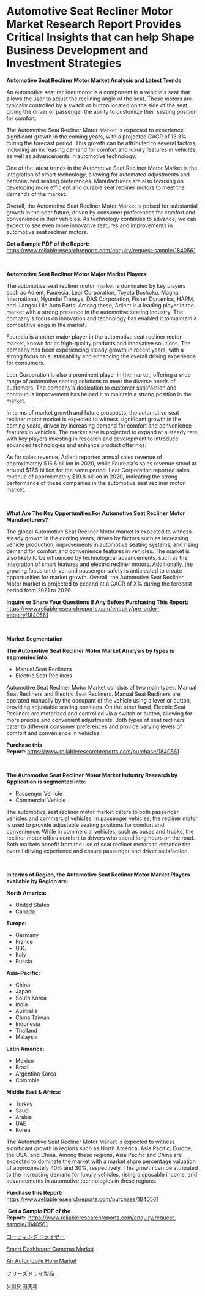 <p><h1>Automotive Seat Recliner Motor Market Research Report Provides Critical Insights that can help Shape Business Development and Investment Strategies</h1></p><p><strong>Automotive Seat Recliner Motor Market Analysis and Latest Trends</strong></p>
<p><p>An automotive seat recliner motor is a component in a vehicle's seat that allows the user to adjust the reclining angle of the seat. These motors are typically controlled by a switch or button located on the side of the seat, giving the driver or passenger the ability to customize their seating position for comfort.</p><p>The Automotive Seat Recliner Motor Market is expected to experience significant growth in the coming years, with a projected CAGR of 13.3% during the forecast period. This growth can be attributed to several factors, including an increasing demand for comfort and luxury features in vehicles, as well as advancements in automotive technology.</p><p>One of the latest trends in the Automotive Seat Recliner Motor Market is the integration of smart technology, allowing for automated adjustments and personalized seating preferences. Manufacturers are also focusing on developing more efficient and durable seat recliner motors to meet the demands of the market.</p><p>Overall, the Automotive Seat Recliner Motor Market is poised for substantial growth in the near future, driven by consumer preferences for comfort and convenience in their vehicles. As technology continues to advance, we can expect to see even more innovative features and improvements in automotive seat recliner motors.</p></p>
<p><strong>Get a Sample PDF of the Report:&nbsp;</strong> <a href="https://www.reliableresearchreports.com/enquiry/request-sample/1840561">https://www.reliableresearchreports.com/enquiry/request-sample/1840561</a></p>
<p>&nbsp;</p>
<p><strong>Automotive Seat Recliner Motor Major Market Players</strong></p>
<p><p>The automotive seat recliner motor market is dominated by key players such as Adient, Faurecia, Lear Corporation, Toyota Boshoku, Magna International, Hyundai Transys, DAS Corporation, Fisher Dynamics, HAPM, and Jiangsu Lile Auto Parts. Among these, Adient is a leading player in the market with a strong presence in the automotive seating industry. The company's focus on innovation and technology has enabled it to maintain a competitive edge in the market.</p><p>Faurecia is another major player in the automotive seat recliner motor market, known for its high-quality products and innovative solutions. The company has been experiencing steady growth in recent years, with a strong focus on sustainability and enhancing the overall driving experience for consumers.</p><p>Lear Corporation is also a prominent player in the market, offering a wide range of automotive seating solutions to meet the diverse needs of customers. The company's dedication to customer satisfaction and continuous improvement has helped it to maintain a strong position in the market.</p><p>In terms of market growth and future prospects, the automotive seat recliner motor market is expected to witness significant growth in the coming years, driven by increasing demand for comfort and convenience features in vehicles. The market size is projected to expand at a steady rate, with key players investing in research and development to introduce advanced technologies and enhance product offerings.</p><p>As for sales revenue, Adient reported annual sales revenue of approximately $16.6 billion in 2020, while Faurecia's sales revenue stood at around $17.5 billion for the same period. Lear Corporation reported sales revenue of approximately $19.8 billion in 2020, indicating the strong performance of these companies in the automotive seat recliner motor market.</p></p>
<p>&nbsp;</p>
<p><strong>What Are The Key Opportunities For Automotive Seat Recliner Motor Manufacturers?</strong></p>
<p><p>The global Automotive Seat Recliner Motor market is expected to witness steady growth in the coming years, driven by factors such as increasing vehicle production, improvements in automotive seating systems, and rising demand for comfort and convenience features in vehicles. The market is also likely to be influenced by technological advancements, such as the integration of smart features and electric recliner motors. Additionally, the growing focus on driver and passenger safety is anticipated to create opportunities for market growth. Overall, the Automotive Seat Recliner Motor market is projected to expand at a CAGR of X% during the forecast period from 2021 to 2026.</p></p>
<p><strong>Inquire or Share Your Questions If Any Before Purchasing This Report:</strong> <a href="https://www.reliableresearchreports.com/enquiry/pre-order-enquiry/1840561">https://www.reliableresearchreports.com/enquiry/pre-order-enquiry/1840561</a></p>
<p>&nbsp;</p>
<p><strong>Market Segmentation</strong></p>
<p><strong>The Automotive Seat Recliner Motor Market Analysis by types is segmented into:</strong></p>
<p><ul><li>Manual Seat Recliners</li><li>Electric Seat Recliners</li></ul></p>
<p><p>Automotive Seat Recliner Motor Market consists of two main types: Manual Seat Recliners and Electric Seat Recliners. Manual Seat Recliners are operated manually by the occupant of the vehicle using a lever or button, providing adjustable seating positions. On the other hand, Electric Seat Recliners are motorized and controlled via a switch or button, allowing for more precise and convenient adjustments. Both types of seat recliners cater to different consumer preferences and provide varying levels of comfort and convenience in vehicles.</p></p>
<p><strong>Purchase this Report:&nbsp;</strong><a href="https://www.reliableresearchreports.com/purchase/1840561">https://www.reliableresearchreports.com/purchase/1840561</a></p>
<p>&nbsp;</p>
<p><strong>The Automotive Seat Recliner Motor Market Industry Research by Application is segmented into:</strong></p>
<p><ul><li>Passenger Vehicle</li><li>Commercial Vehicle</li></ul></p>
<p><p>The automotive seat recliner motor market caters to both passenger vehicles and commercial vehicles. In passenger vehicles, the recliner motor is used to provide adjustable seating positions for comfort and convenience. While in commercial vehicles, such as buses and trucks, the recliner motor offers comfort to drivers who spend long hours on the road. Both markets benefit from the use of seat recliner motors to enhance the overall driving experience and ensure passenger and driver satisfaction.</p></p>
<p>&nbsp;</p>
<p><strong>In terms of Region, the Automotive Seat Recliner Motor Market Players available by Region are:</strong></p>
<p>
    <p> <strong> North America: </strong>
        <ul>
            <li>United States</li>
            <li>Canada</li>
        </ul>
        </p> 
    <p> <strong> Europe: </strong>
        <ul>
            <li>Germany</li>
            <li>France</li>
            <li>U.K.</li>
            <li>Italy</li>
            <li>Russia</li>
        </ul>
        </p> 
    <p> <strong> Asia-Pacific: </strong>
        <ul>
            <li>China</li>
            <li>Japan</li>
            <li>South Korea</li>
            <li>India</li>
            <li>Australia</li>
            <li>China Taiwan</li>
            <li>Indonesia</li>
            <li>Thailand</li>
            <li>Malaysia</li>
        </ul>
        </p> 
    <p> <strong> Latin America: </strong>
        <ul>
            <li>Mexico</li>
            <li>Brazil</li>
            <li>Argentina Korea</li>
            <li>Colombia</li>
        </ul>
        </p> 
    <p> <strong> Middle East & Africa: </strong>
        <ul>
            <li>Turkey</li>
            <li>Saudi</li>
            <li>Arabia</li>
            <li>UAE</li>
            <li>Korea</li>
        </ul>
    </p>
    </p>
<p><p>The Automotive Seat Recliner Motor Market is expected to witness significant growth in regions such as North America, Asia Pacific, Europe, the USA, and China. Among these regions, Asia Pacific and China are expected to dominate the market with a market share percentage valuation of approximately 40% and 30%, respectively. This growth can be attributed to the increasing demand for luxury vehicles, rising disposable income, and advancements in automotive technologies in these regions.</p></p>
<p><strong>Purchase this Report: </strong><a href="https://www.reliableresearchreports.com/purchase/1840561">https://www.reliableresearchreports.com/purchase/1840561</a></p>
<p>&nbsp;<strong>Get a Sample PDF of the Report:&nbsp;&nbsp;</strong><a href="https://www.reliableresearchreports.com/enquiry/request-sample/1840561">https://www.reliableresearchreports.com/enquiry/request-sample/1840561</a></p>
<p><strong></strong></p>
<p><p><a href="https://medium.com/@andym141978/%E3%83%87%E3%82%B3%E3%83%BC%E3%83%87%E3%82%A3%E3%83%B3%E3%82%B0%E3%82%B3%E3%83%BC%E3%83%86%E3%82%A3%E3%83%B3%E3%82%B0%E4%B9%BE%E7%87%A5%E6%A9%9F%E5%B8%82%E5%A0%B4%E3%81%AE%E6%8C%87%E6%A8%99-%E5%B8%82%E5%A0%B4%E3%82%B7%E3%82%A7%E3%82%A2-%E3%83%88%E3%83%AC%E3%83%B3%E3%83%89-%E6%88%90%E9%95%B7%E3%83%91%E3%82%BF%E3%83%BC%E3%83%B3-2fd530ea17c4">コーティングドライヤー</a></p><p><a href="https://github.com/PeterParrish5/Market-Research-Report-List-3/blob/main/smart-dashboard-cameras-market.md">Smart Dashboard Cameras Market</a></p><p><a href="https://github.com/jhcraigie/Market-Research-Report-List-2/blob/main/air-automobile-horn-market.md">Air Automobile Horn Market</a></p><p><a href="https://medium.com/@andym141978/%E5%87%8D%E7%B5%90%E4%B9%BE%E7%87%A5%E8%A3%BD%E5%93%81%E5%B8%82%E5%A0%B4%E5%B1%95%E6%9C%9B-%E6%A5%AD%E7%95%8C%E6%A6%82%E8%A6%81%E3%81%A8%E4%BA%88%E6%B8%AC-2024%E5%B9%B4%E3%81%8B%E3%82%892031%E5%B9%B4-4560c45a251a">フリーズドライ製品</a></p><p><a href="https://medium.com/@cdxynbcyiw5198/%EB%86%8D%EC%97%85-%EC%A0%91%EC%A2%85%EC%A0%9C-%EC%8B%9C%EC%9E%A5%EC%9D%80-%EC%8B%9C%EC%9E%A5-%EC%A0%90%EC%9C%A0%EC%9C%A8-%EA%B7%9C%EB%AA%A8-%EB%B0%8F-2031%EB%85%84%EA%B9%8C%EC%A7%80-%EC%98%88%EC%83%81%EB%90%9C-%EC%98%88%EC%B8%A1%EC%97%90-%EC%B4%88%EC%A0%90%EC%9D%84-%EB%A7%9E%EC%B6%A5%EB%8B%88%EB%8B%A4-c65b7989e445">농업용 접종제</a></p></p>